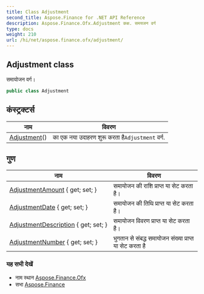 ```yaml
---
title: Class Adjustment
second_title: Aspose.Finance for .NET API Reference
description: Aspose.Finance.Ofx.Adjustment कक्ष. समयजन वर्ग
type: docs
weight: 210
url: /hi/net/aspose.finance.ofx/adjustment/
---
```

## Adjustment class

समायोजन वर्ग।

```csharp
public class Adjustment
```

## कंस्ट्रक्टर्स

| नाम | विवरण |
| --- | --- |
| [Adjustment](adjustment/)() | का एक नया उदाहरण शुरू करता है`Adjustment` वर्ग. |

## गुण

| नाम | विवरण |
| --- | --- |
| [AdjustmentAmount](../../aspose.finance.ofx/adjustment/adjustmentamount/) { get; set; } | समायोजन की राशि प्राप्त या सेट करता है। |
| [AdjustmentDate](../../aspose.finance.ofx/adjustment/adjustmentdate/) { get; set; } | समायोजन की तिथि प्राप्त या सेट करता है। |
| [AdjustmentDescription](../../aspose.finance.ofx/adjustment/adjustmentdescription/) { get; set; } | समायोजन विवरण प्राप्त या सेट करता है। |
| [AdjustmentNumber](../../aspose.finance.ofx/adjustment/adjustmentnumber/) { get; set; } | भुगतान से संबद्ध समायोजन संख्या प्राप्त या सेट करता है |

### यह सभी देखें

* नाम स्थान [Aspose.Finance.Ofx](../../aspose.finance.ofx/)
* सभा [Aspose.Finance](../../)


